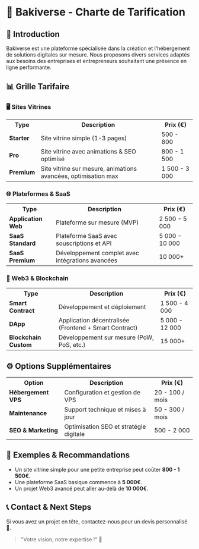 # 💚 Bakiverse - Charte de Tarification

## 🚀 Introduction
Bakiverse est une plateforme spécialisée dans la création et l'hébergement de solutions digitales sur mesure. Nous proposons divers services adaptés aux besoins des entreprises et entrepreneurs souhaitant une présence en ligne performante.

## 📊 Grille Tarifaire

### 🖥️ Sites Vitrines
<table>
  <tr>
    <th>Type</th>
    <th>Description</th>
    <th>Prix (€)</th>
  </tr>
  <tr>
    <td><b>Starter</b></td>
    <td>Site vitrine simple (1-3 pages)</td>
    <td>500 - 800</td>
  </tr>
  <tr>
    <td><b>Pro</b></td>
    <td>Site vitrine avec animations & SEO optimisé</td>
    <td>800 - 1 500</td>
  </tr>
  <tr>
    <td><b>Premium</b></td>
    <td>Site vitrine sur mesure, animations avancées, optimisation max</td>
    <td>1 500 - 3 000</td>
  </tr>
</table>

### 🌐 Plateformes & SaaS
<table>
  <tr>
    <th>Type</th>
    <th>Description</th>
    <th>Prix (€)</th>
  </tr>
  <tr>
    <td><b>Application Web</b></td>
    <td>Plateforme sur mesure (MVP)</td>
    <td>2 500 - 5 000</td>
  </tr>
  <tr>
    <td><b>SaaS Standard</b></td>
    <td>Plateforme SaaS avec souscriptions et API</td>
    <td>5 000 - 10 000</td>
  </tr>
  <tr>
    <td><b>SaaS Premium</b></td>
    <td>Développement complet avec intégrations avancées</td>
    <td>10 000+</td>
  </tr>
</table>

### 🔗 Web3 & Blockchain
<table>
  <tr>
    <th>Type</th>
    <th>Description</th>
    <th>Prix (€)</th>
  </tr>
  <tr>
    <td><b>Smart Contract</b></td>
    <td>Développement et déploiement</td>
    <td>1 500 - 4 000</td>
  </tr>
  <tr>
    <td><b>DApp</b></td>
    <td>Application décentralisée (Frontend + Smart Contract)</td>
    <td>5 000 - 12 000</td>
  </tr>
  <tr>
    <td><b>Blockchain Custom</b></td>
    <td>Développement sur mesure (PoW, PoS, etc.)</td>
    <td>15 000+</td>
  </tr>
</table>

## ⚙️ Options Supplémentaires
<table>
  <tr>
    <th>Option</th>
    <th>Description</th>
    <th>Prix (€)</th>
  </tr>
  <tr>
    <td><b>Hébergement VPS</b></td>
    <td>Configuration et gestion de VPS</td>
    <td>20 - 100 / mois</td>
  </tr>
  <tr>
    <td><b>Maintenance</b></td>
    <td>Support technique et mises à jour</td>
    <td>50 - 300 / mois</td>
  </tr>
  <tr>
    <td><b>SEO & Marketing</b></td>
    <td>Optimisation SEO et stratégie digitale</td>
    <td>500 - 2 000</td>
  </tr>
</table>

## 📌 Exemples & Recommandations
- Un site vitrine simple pour une petite entreprise peut coûter **800 - 1 500€**.
- Une plateforme SaaS basique commence à **5 000€**.
- Un projet Web3 avancé peut aller au-delà de **10 000€**.

## 📞 Contact & Next Steps
Si vous avez un projet en tête, contactez-nous pour un devis personnalisé 📩.

<blockquote>"Votre vision, notre expertise !" 🚀</blockquote>
